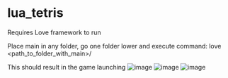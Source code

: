 # lua_tetris

Requires Love framework to run

Place main in any folder, go one folder lower and execute command:
love <path_to_folder_with_main>/

This should result in the game launching
![image](https://user-images.githubusercontent.com/64753746/211192335-323896f3-6b1a-4671-b812-a40345ca5546.png)
![image](https://user-images.githubusercontent.com/64753746/211192348-6300c7bf-36e8-46c3-b165-bddc9c2f7436.png)
![image](https://user-images.githubusercontent.com/64753746/211192352-4e39ba9c-64a4-4e37-9410-3f848aa4a125.png)
